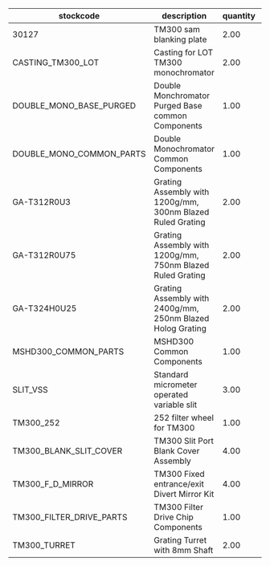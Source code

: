 |stockcode|description|quantity|location|
|---------|-----------|--------|--------|
|30127|TM300 sam blanking plate|2.00||
|CASTING_TM300_LOT|Casting for LOT TM300 monochromator|2.00||
|DOUBLE_MONO_BASE_PURGED|Double Monchromator Purged Base common Components|1.00||
|DOUBLE_MONO_COMMON_PARTS|Double Monochromator Common Components|1.00||
|GA-T312R0U3|Grating Assembly with 1200g/mm, 300nm Blazed Ruled Grating|2.00||
|GA-T312R0U75|Grating Assembly with 1200g/mm, 750nm Blazed Ruled Grating|2.00||
|GA-T324H0U25|Grating Assembly with 2400g/mm, 250nm Blazed Holog Grating|2.00||
|MSHD300_COMMON_PARTS|MSHD300 Common Components|1.00||
|SLIT_VSS|Standard micrometer operated variable slit|3.00||
|TM300_252|252 filter wheel for TM300|1.00||
|TM300_BLANK_SLIT_COVER|TM300 Slit Port Blank Cover Assembly|4.00||
|TM300_F_D_MIRROR|TM300 Fixed entrance/exit Divert Mirror Kit|4.00||
|TM300_FILTER_DRIVE_PARTS|TM300 Filter Drive Chip Components|1.00||
|TM300_TURRET|Grating Turret with 8mm Shaft|2.00||

